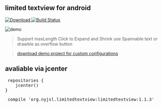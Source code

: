 
## limited textview for android  ##

[ ![Download](https://api.bintray.com/packages/nyjsl/maven/limitedtextview/images/download.svg) ](https://bintray.com/nyjsl/maven/limitedtextview/_latestVersion)
[![Build Status](https://travis-ci.org/nyjsl/LimitedTextView.svg?branch=master)](https://travis-ci.org/nyjsl/LimitedTextView)

![demo](demo.gif)

> Support maxLength Click to Expand and Shrink
use Spannable text or drawble as overflow button 

> [download demo project for custom configurations](https://github.com/nyjsl/LimitedTextView.git)

## avaliable via jcenter ##

<pre>
 repositories {
    jcenter()
}
</pre>
<pre>
 compile 'org.nyjsl.limitedtextview:limitedtextview:1.1.3'
</pre>